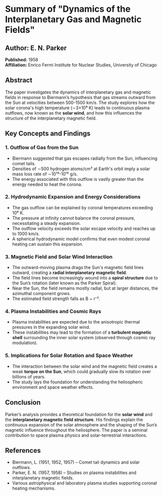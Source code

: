 # Summary of "Dynamics of the Interplanetary Gas and Magnetic Fields"

## Author: E. N. Parker  
**Published:** 1958  
**Affiliation:** Enrico Fermi Institute for Nuclear Studies, University of Chicago  

## Abstract
The paper investigates the dynamics of interplanetary gas and magnetic fields in response to Biermann’s hypothesis that gas streams outward from the Sun at velocities between 500-1500 km/s. The study explores how the solar corona's high temperature (∼3×10⁶ K) leads to continuous plasma outflows, now known as the **solar wind**, and how this influences the structure of the interplanetary magnetic field.

## Key Concepts and Findings

### 1. **Outflow of Gas from the Sun**
- Biermann suggested that gas escapes radially from the Sun, influencing comet tails.
- Densities of ∼500 hydrogen atoms/cm³ at Earth's orbit imply a solar mass loss rate of ∼10¹⁴-10¹⁵ g/s.
- The energy associated with this outflow is vastly greater than the energy needed to heat the corona.

### 2. **Hydrodynamic Expansion and Energy Considerations**
- The gas outflow can be explained by coronal temperatures exceeding 10⁶ K.
- The pressure at infinity cannot balance the coronal pressure, necessitating a steady expansion.
- The outflow velocity exceeds the solar escape velocity and reaches up to 1000 km/s.
- A spherical hydrodynamic model confirms that even modest coronal heating can sustain this expansion.

### 3. **Magnetic Field and Solar Wind Interaction**
- The outward-moving plasma drags the Sun's magnetic field lines outward, creating a **radial interplanetary magnetic field**.
- The field lines become increasingly wound into a **spiral structure** due to the Sun’s rotation (later known as the Parker Spiral).
- Near the Sun, the field remains mostly radial, but at larger distances, the azimuthal component grows.
- The estimated field strength falls as B ~ r⁻².

### 4. **Plasma Instabilities and Cosmic Rays**
- Plasma instabilities are expected due to the anisotropic thermal pressures in the expanding solar wind.
- These instabilities may lead to the formation of a **turbulent magnetic shell** surrounding the inner solar system (observed through cosmic ray modulation).

### 5. **Implications for Solar Rotation and Space Weather**
- The interaction between the solar wind and the magnetic field creates a weak **torque on the Sun**, which could gradually slow its rotation over billions of years.
- The study lays the foundation for understanding the heliospheric environment and space weather effects.

## Conclusion
Parker’s analysis provides a theoretical foundation for the **solar wind** and the **interplanetary magnetic field structure**. His findings explain the continuous expansion of the solar atmosphere and the shaping of the Sun’s magnetic influence throughout the heliosphere. The paper is a seminal contribution to space plasma physics and solar-terrestrial interactions.

## References
- Biermann, L. (1951, 1952, 1957) – Comet tail dynamics and solar outflows.
- Parker, E. N. (1957, 1958) – Studies on plasma instabilities and interplanetary magnetic fields.
- Various astrophysical and laboratory plasma studies supporting coronal heating mechanisms.

